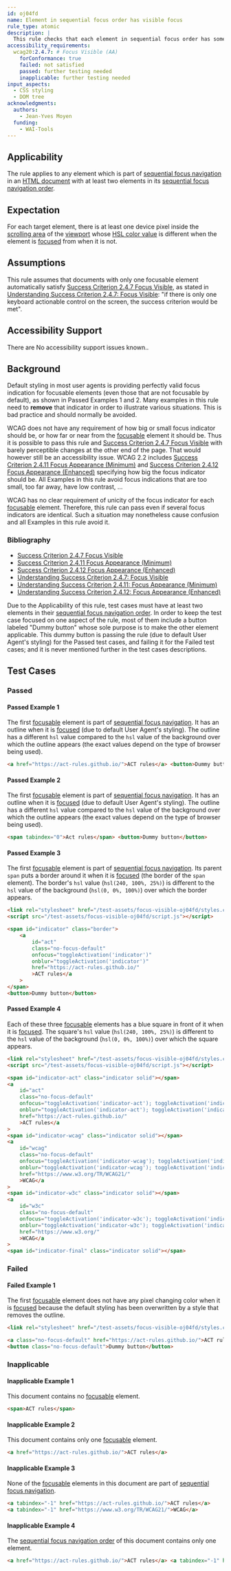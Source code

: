 ```yaml
---
id: oj04fd
name: Element in sequential focus order has visible focus
rule_type: atomic
description: |
  This rule checks that each element in sequential focus order has some visible focus indication.
accessibility_requirements:
  wcag20:2.4.7: # Focus Visible (AA)
    forConformance: true
    failed: not satisfied
    passed: further testing needed
    inapplicable: further testing needed
input_aspects:
  - CSS styling
  - DOM tree
acknowledgments:
  authors:
    - Jean-Yves Moyen
  funding:
    - WAI-Tools
---
```


## Applicability

The rule applies to any element which is part of [sequential focus navigation][] in an [HTML document](https://html.spec.whatwg.org/#document) with at least two elements in its [sequential focus navigation order][sequential focus navigation].

## Expectation

For each target element, there is at least one device pixel inside the [scrolling area][] of the [viewport][] whose [HSL color value](https://www.w3.org/TR/css-color-3/#hsl-color) is different when the element is [focused][] from when it is not.

## Assumptions

This rule assumes that documents with only one focusable element automatically satisfy [Success Criterion 2.4.7 Focus Visible][sc247], as stated in [Understanding Success Criterion 2.4.7: Focus Visible][usc247]: "if there is only one keyboard actionable control on the screen, the success criterion would be met".

## Accessibility Support

There are No accessibility support issues known..

## Background

Default styling in most user agents is providing perfectly valid focus indication for focusable elements (even those that are not focusable by default), as shown in Passed Examples 1 and 2. Many examples in this rule need to **remove** that indicator in order to illustrate various situations. This is bad practice and should normally be avoided.

WCAG does not have any requirement of how big or small focus indicator should be, or how far or near from the [focusable][] element it should be. Thus it is possible to pass this rule and [Success Criterion 2.4.7 Focus Visible][sc247] with barely perceptible changes at the other end of the page. That would however still be an accessibility issue. WCAG 2.2 includes [Success Criterion 2.4.11 Focus Appearance (Minimum)][sc2411] and [Success Criterion 2.4.12 Focus Appearance (Enhanced)][sc2412] specifying how big the focus indicator should be. All Examples in this rule avoid focus indications that are too small, too far away, have low contrast, …

WCAG has no clear requirement of unicity of the focus indicator for each [focusable][] element. Therefore, this rule can pass even if several focus indicators are identical. Such a situation may nonetheless cause confusion and all Examples in this rule avoid it.

### Bibliography

- [Success Criterion 2.4.7 Focus Visible][sc247]
- [Success Criterion 2.4.11 Focus Appearance (Minimum)][sc2411]
- [Success Criterion 2.4.12 Focus Appearance (Enhanced)][sc2412]
- [Understanding Success Criterion 2.4.7: Focus Visible][usc247]
- [Understanding Success Criterion 2.4.11: Focus Appearance (Minimum)][usc2411]
- [Understanding Success Criterion 2.4.12: Focus Appearance (Enhanced)][usc2412]

Due to the Applicability of this rule, test cases must have at least two elements in their [sequential focus navigation order][sequential focus navigation]. In order to keep the test case focused on one aspect of the rule, most of them include a button labeled "Dummy button" whose sole purpose is to make the other element applicable. This dummy button is passing the rule (due to default User Agent's styling) for the Passed test cases, and failing it for the Failed test cases; and it is never mentioned further in the test cases descriptions.

## Test Cases

### Passed

#### Passed Example 1

The first [focusable][] element is part of [sequential focus navigation][]. It has an outline when it is [focused][] (due to default User Agent's styling). The outline has a different `hsl` value compared to the `hsl` value of the background over which the outline appears (the exact values depend on the type of browser being used).

```html
<a href="https://act-rules.github.io/">ACT rules</a> <button>Dummy button</button>
```

#### Passed Example 2

The first [focusable][] element is part of [sequential focus navigation][]. It has an outline when it is [focused][] (due to default User Agent's styling). The outline has a different `hsl` value compared to the `hsl` value of the background over which the outline appears (the exact values depend on the type of browser being used).

```html
<span tabindex="0">Act rules</span> <button>Dummy button</button>
```

#### Passed Example 3

The first [focusable][] element is part of [sequential focus navigation][]. Its parent `span` puts a border around it when it is [focused][] (the border of the `span` element). The border's `hsl` value (`hsl(240, 100%, 25%)`) is different to the `hsl` value of the background (`hsl(0, 0%, 100%)`) over which the border appears.

```html
<link rel="stylesheet" href="/test-assets/focus-visible-oj04fd/styles.css" />
<script src="/test-assets/focus-visible-oj04fd/script.js"></script>

<span id="indicator" class="border">
	<a
		id="act"
		class="no-focus-default"
		onfocus="toggleActivation('indicator')"
		onblur="toggleActivation('indicator')"
		href="https://act-rules.github.io/"
		>ACT rules</a
	>
</span>
<button>Dummy button</button>
```

#### Passed Example 4

Each of these three [focusable][] elements has a blue square in front of it when it is [focused][]. The square's `hsl` value (`hsl(240, 100%, 25%)`) is different to the `hsl` value of the background (`hsl(0, 0%, 100%)`) over which the square appears.

```html
<link rel="stylesheet" href="/test-assets/focus-visible-oj04fd/styles.css" />
<script src="/test-assets/focus-visible-oj04fd/script.js"></script>

<span id="indicator-act" class="indicator solid"></span>
<a
	id="act"
	class="no-focus-default"
	onfocus="toggleActivation('indicator-act'); toggleActivation('indicator-wcag')"
	onblur="toggleActivation('indicator-act'); toggleActivation('indicator-wcag')"
	href="https://act-rules.github.io/"
	>ACT rules</a
>
<span id="indicator-wcag" class="indicator solid"></span>
<a
	id="wcag"
	class="no-focus-default"
	onfocus="toggleActivation('indicator-wcag'); toggleActivation('indicator-w3c')"
	onblur="toggleActivation('indicator-wcag'); toggleActivation('indicator-w3c')"
	href="https://www.w3.org/TR/WCAG21/"
	>WCAG</a
>
<span id="indicator-w3c" class="indicator solid"></span>
<a
	id="w3c"
	class="no-focus-default"
	onfocus="toggleActivation('indicator-w3c'); toggleActivation('indicator-final')"
	onblur="toggleActivation('indicator-w3c'); toggleActivation('indicator-final')"
	href="https://www.w3.org/"
	>WCAG</a
>
<span id="indicator-final" class="indicator solid"></span>
```

### Failed

#### Failed Example 1

The first [focusable][] element does not have any pixel changing color when it is [focused][] because the default styling has been overwritten by a style that removes the outline.

```html
<link rel="stylesheet" href="/test-assets/focus-visible-oj04fd/styles.css" />

<a class="no-focus-default" href="https://act-rules.github.io/">ACT rules</a>
<button class="no-focus-default">Dummy button</button>
```

### Inapplicable

#### Inapplicable Example 1

This document contains no [focusable][] element.

```html
<span>ACT rules</span>
```

#### Inapplicable Example 2

This document contains only one [focusable][] element.

```html
<a href="https://act-rules.github.io/">ACT rules</a>
```

#### Inapplicable Example 3

None of the [focusable][] elements in this document are part of [sequential focus navigation][].

```html
<a tabindex="-1" href="https://act-rules.github.io/">ACT rules</a>
<a tabindex="-1" href="https://www.w3.org/TR/WCAG21/">WCAG</a>
```

#### Inapplicable Example 4

The [sequential focus navigation order][sequential focus navigation] of this document contains only one element.

```html
<a href="https://act-rules.github.io/">ACT rules</a> <a tabindex="-1" href="https://www.w3.org/TR/WCAG21/">WCAG</a>
```

[focusable]: #focusable 'Definition of Focusable'
[focused]: #focused 'Definition of Focused'
[sc247]: https://www.w3.org/TR/WCAG21/#focus-visible 'Success Criterion 2.4.7 Focus Visible'
[sc2411]: https://www.w3.org/TR/WCAG22/#focus-appearance-minimum 'Success Criterion 2.4.11 Focus Appearance (Minimum)'
[sc2412]: https://www.w3.org/TR/WCAG22/#focus-appearance-enhanced 'Success Criterion 2.4.12 Focus Appearance (Enhanced)'
[scrolling area]: https://drafts.csswg.org/cssom-view/#scrolling-area 'CSS specification of Scrolling Area'
[sequential focus navigation]: https://html.spec.whatwg.org/#sequential-focus-navigation 'HTML specification of Sequential focus navigation'
[usc247]: https://www.w3.org/WAI/WCAG21/Understanding/focus-visible.html 'Understanding Success Criterion 2.4.7: Focus Visible'
[usc2411]: https://www.w3.org/WAI/WCAG22/Understanding/focus-appearance-minimum.html 'Understanding Success Criterion 2.4.11: Focus Appearance (Minimum)'
[usc2412]: https://www.w3.org/WAI/WCAG22/Understanding/focus-appearance-enhanced.html 'Understanding Success Criterion 2.4.12: Focus Appearance (Enhanced)'
[viewport]: https://drafts.csswg.org/css2/#viewport 'CSS definition of Viewport'
